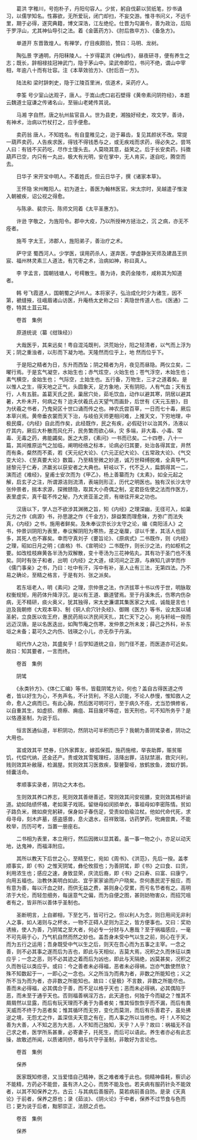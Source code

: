 <!-- { "loadSidebar": true } -->
　　葛洪 字稚川，号抱朴子，丹阳句容人。少贫，躬自伐薪以贸纸笔，抄书诵习，以儒学知名。性寡欲，无所爱玩，闭门却扫，不妄交游。惟寻书问义，不远千里，期于必得，遂究典籍，博文深浩，江左绝伦。仕晋为勾漏令，善为政治，后陷于罗浮山，尤其神仙导引之法。着《金匮药方》、《肘后救卒方》、《备急方》。

　　单道开 东晋敦煌人。有禅学，疗目疾颇验，赞曰：马明、龙树。

　　陶弘景 字通明，丹阳秣陵人。十岁得葛洪《神仙传》，昼夜研寻，便有养生之志；既长，辞相禄挂冠神武门，隐于茅山中。梁武帝即位，书问不绝，谓山中宰相，年逾八十而有壮容。注《本草效验方》、《肘后百一方》。

　　陆法和 梁时辞刺史，隐于江陵百里洲，信道术，采药疗人。

　　李筌 号少室山达观子，唐人。于嵩山虎口岩石壁得《黄帝素问阴符经》，本题云魏道士寇谦之传诸名山，至骊山老姥传其说。

　　马湘 字自然，唐之杭州盐官县人。世为县吏，湘独好经史，攻文学，善诗，有神术，治病以竹杖打之，应手便愈。

　　卖药翁 唐人，不知姓名。有自童稚见之，迨于幕齿，复见其颜状不改。常提一葫芦卖药，人告疾求医，得钱不得钱悉与之，或无疾戏而求药，得必失之。尝骂人曰：有钱不买药吃，尽作土馒头去。人莫晓其意，益笑之。后于长安卖药，抖擞葫芦已空，内只有一丸出，极大有光明，安在掌中，无人肯买，遂自吃，腾空而去。

　　日华子 宋开宝中明人。不着姓氏，但云日华子，撰《诸家本草》。

　　王怀隐 宋州睢阳人。初为道士，善医为翰林医官。宋太宗时，吴越遣子惟浚入朝被疾，诏公视之得愈。

　　与陈承、裴宗元、陈师文同着《太平圣惠方》。

　　许逊 字敬之，为旌阳令。郡中大疫，乃以所授神方拯治之，沉 之病，亦无不痊者。

　　施芩 字太王，沛郡人，旌阳弟子，善治疗之术。

　　萨守坚 蜀西河人。少学医，误用药杀人，遂弃医，学虚静张天师及建昌王拱宸、福州林灵素三人道法，有咒枣之术，治病如神，称曰真人。

　　李  字孟言，国朝钱塘人，号樗散生。善为诗，卖药金陵市，咸称其为知道者。

　　韩  号飞霞道人，国朝蜀之泸州人。本将家子，弘治成化时少为诸生，因不第，褫缝掖，往峨眉诸山访医，升庵杨太史称之曰：真隐世传道人也。《医通》二卷，特其土苴云耳。

　　卷首　集例

　　原道统说（纂《绀珠经》）

　　大哉医乎，其来远矣！粤自混沌既判，洪荒始分，阳之轻清者，以气而上浮为天；阴之重浊者，以形而下凝为地。天隆然而位乎上，地 然而位乎下。

　　于是阳之精者为日，东升而西坠；阴之精者为月，夜见而昼隐。两仪立矣，二曜行焉。于是玄气凝空，水始生也；赤气炫空，火始生也；苍气浮空，木始生也；素气横空，金始生也； 气际空，土始生也。五行备，万物生，三才之道着矣。是以惟人之生，得天地之正气，头圆象天，足方象地，天有阴阳，人有气血；天有五行，人有五脏。盖葛天氏之民，巢居穴处，茹毛饮血，动作以避其寒，阴居以避其暑，大朴未开，何病之有？迨夫伏羲氏占天望气而画卦，后世有《天元玉册》，目为伏羲之书者，乃鬼臾区十世口诵而传之也。神农氏尝百草，一日而七十毒，厥后本草兴焉。黄帝垂衣裳而天下治，与岐伯天师更相问难，上推天文，下穷地理，中极民瘼，《内经》自此而作矣，此经既作，民之有疾，必假砭针以治其外，汤液以疗其内，厥后大朴散而风化开，民务繁而欲心纵，灾 多端，非大毒、小毒、常毒、无毒之药，弗能蠲矣。医之大原，《素问》一书而已矣。二十四卷，八十一篇，其间推原运气之加临，阐明经络之标本，论病必归其要，处治各得其宜，井然而有条，粲然而不紊，若《天元纪大论》、《六元正纪大论》、《五常政大论》、《气交变大论》、《至真要大论》数篇，乃至精至微之妙道，诚万世释缚脱难，全真导气，拯黎元于仁寿，济羸劣以获安者之大典也。轩岐以下，代不乏人，扁鹊得其一二，演而述《难经》，皇甫士安次而为《甲乙》，杨上善纂而为《太素》，如全元起之解，启玄子之注，所谓源洁则流清，表端则形正，历代之明医也。独有汉长沙太守张仲景者，揣本求源，探微赜隐，取其大小奇偶之制，定君臣佐使之法而作医方，表里虚实，真千载不传之秘，乃大贤亚圣之资，有继往开来之功也。

　　汉唐以下，学人岂不欲涉其渊微之旨，矧《内经》之理深幽，无径可入，如巢元方之作《病源》书，孙思邈之作《千金方》，辞益繁而理愈昧，方弥广而法失真，《内经》之书，施用者鲜矣。及朱奉议宗长沙太守之论，编《南阳活人》之书，仲景训阴阳为表里，奉议解阴阳为寒热，差之毫厘，谬以千里，其活人也固多，其死人也不寡矣。幸而守真刘子《要旨论》、《原病式》二书既作，则《内经》之理，昭如日月之明；《直格》书、《宣明论》二书既作，则长沙之法，约如枢机之要。如改桂枝麻黄各半汤为双解散，变十枣汤为三花神佑丸，其有功于圣门也不浅矣。同时有张子和者，出明《内经》之大道，续河间之正源，与麻知几讲学而作《儒门事亲》之书，乃曰：吐中有汗，泻中有补，圣人止有三法，无第四法。乃不易之确论，至精之格言，于是有刘、张之派矣。

　　若东垣老人，明《素问》之理，宗仲景之法，作济拔萃十书以传于世，明脉取权衡规矩，用药体升降浮沉，是以有王道、霸道譬焉。至于丹溪朱氏，伤寒内伤杂病，无不精研，痰火奥义，犹其独得，宋太史濂谓其集医家之大成，诚哉是言也！迨及我朝修《大观本草》、制《铜人俞穴针灸经》、御赐《医方》等书，设太医以辅圣躬，立良医以佐王府，惠民药局以济民间天扎，其仁天下之心，宛与轩岐一揆而远迈汉唐。是以名医迭出，如陶节庵之伤寒，发仲景之所未发；薛己之外科，补东垣之未备；葛可久之内伤、钱瑛之小儿，亦无忝于丹溪。

　　昭代作人之功，其盛矣乎！后学知道统之自，则门径不差，而医道亦可近矣。故曰：知其要者，一言而终。

　　卷首　集例

　　阴骘

　　《永类钤方》、《体仁汇编》等书，皆载阴骘方论，何也？盖自古得医道之传者，皆以好生为心，不务声名，不计货利，不忌人识能，不论人恭慢，惟知救人之命，愈人之病而已。有此心胸，然后医可明可行，至于病久不痊，尤当恐惧修省，以自重其生，如虚损、痨瘵、痈疽、耳目废坏等症，皆天刑也，可不知所务乎？是以恪遵圣制，为说于后。

　　恒言医通仙道，半积阴功，然阴功可半积而已乎？我朝为善阴骘录者，阴功之大用也。

　　富或效其平 焚券，归外家葬友，嫁孤保孤，施药施棺，举丧助葬，赈贫赈饥，代偿代纳，还金还产。贵或效其雪冤理枉，活降出罪，洁狱禁溺，救灾兴利，贱则效其补敝屦，检漏屋。贫则效其习医救疾，娶瞽娶哑，放鹤放鱼，渡蚁疗鹊，倾囊活命。

　　孝顺事实录者，阴功之大本也。

　　生则效其养口养志，死则效其善继善述，常则效其问安视膳，变则效其格奸谕道。幼如陆绩怀橘，老如莱子戏斑。留继母如闵损单衣，事祖母如李密陈情。贫如子路负米，微如庾兖躬耕，保身如子春伤足，受责如伯瑜泣杖。他如代命代死，求母寻母，刻木庐墓，感盗感兽，息火退水，召祥致瑞，访药梦药，吮痈尝粪，不能枚举，历历可考，当置一册座右。

　　二书相为表里，本立用行，然后因微以显其着。虽一事一物之小，亦足以动天地，达鬼神，而福泽附应。

　　其所以教天下后世之心，至精至仁，宛如《周书》、《洪范》，先后一揆。盖孝顺事实，即《书》之惟天阴骘，彝伦攸叙也；为善阴骘，即《书》之曰食、曰货，利用浓生也；感应之速，身致显荣，庆流后裔，即《书》之曰寿、曰富、曰康宁，向用五福也。治教休美明白如此、宜乎家家谕而户户晓矣。奈何愚民泥于报应，而有意为善，每以汗血之财，而供无益之费，甚则身心受累，而亏名节者有之。高明浓于大伦，而轻忽细务，每逞意气之偏，而为自便之图，甚则妨物害众，而招咒咀者有之，皆非所以善体乎圣制也。

　　圣断明言，上自卿相，下至乞丐，皆可行之。但以利人为念，则日用间无非利人之事，如人渴则与之杯水，一物不正碍人足则为正之，皆方便事也。又曰：奖劝诱掖，使人为善，乃阴骘之至大者，何必专一分财与人惠哉？至于祸福感应，一毫不可先萌于心，乃气机自然而然之妙也。盖吾身未受中气以生之前，则心在于天，而为五行之运用；吾身既受中气以生之后，则天在吾心而为五事之主宰。一念之善，则不必其事之遂而后为吉也，即此与天相似，吉莫大焉，况积之久而休征以类应乎；一念之恶，则不必其迹之着而后为凶也，即此与天隔绝，凶莫甚矣，况积之久而咎征以类应乎。或曰：今之善者未必得福，恶者未必得祸，岂亦气数使然欤？殊不知数起于一，一即心之一念也。义之所当为而弗为者，非数之所能知也；义之所不当为而为者，亦非数之所能知也。故曰：《皇极》不言数，非数之所能尽也。善而未必得福，必其偶合于善，而不足以格乎天也；恶而未必得祸，必其偶陷于恶，而未至于通乎天也。否则福善祸淫万古，此天道也，何独于今而疑之？惟其不屑屑然以显露，而后有玩天理而不勇于为善者矣；惟其恒恢恢乎而不漏，而后有畏天威而不终于为恶者矣；惟其循环而无穷，变化而莫测，而后有乐善君子，虽处拂逆之境，无怨尤之作，盖深信夫天意之有在，而人事之所以当修也。吁！人不知之善为大善，人不知之恶为大恶，人不知而己独知，天乎？人乎？故曰：祸福无不自己求之者，医学所系甚重，必寄妻子，托死生，而后可以语此。养生者亦必有此志操，故敢述所闻，以质诸同侪，相与共守乎圣制，非敢好为言论也。

　　卷首　集例

　　保养

　　医家既知修德，又当爱惜自己精神，医之难者难于此也。倘精神昏耗，察识必不能精，方药必不能尝，虽有济人之心，而势不能及也。若夫病有服药针灸不能效者，以其不知保养之方。古云：与其病后善服药，莫若病前善自防。是录《天真论》于前者，保养之原也；录《茹淡》、《阴火论》于中者，保养不过节食与色而已；更为说于后者，黜邪崇正，法颐之贞也。

　　卷首　集例

　　保养

